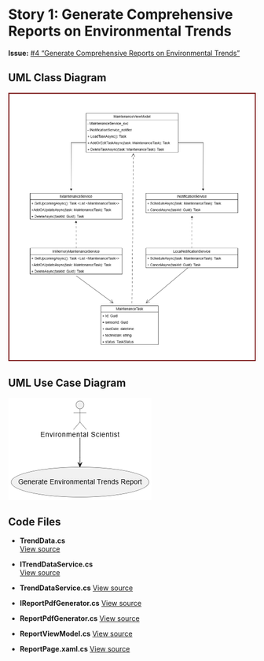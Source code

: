 # Story 1: Generate Comprehensive Reports on Environmental Trends

**Issue:** [#4 “Generate Comprehensive Reports on Environmental Trends”](https://github.com/Software-Engineering-Year-3/Environmental-Data-Monitor/issues/4)

## UML Class Diagram
<img src="img/story1_uml.png" alt="Story 1 Class Diagram">

## UML Use Case Diagram
<img src="img/story1_usecase.png" alt="Story 1 Use Case Diagram">



## Code Files
- **TrendData.cs**  
  [View source](../ED_Monitor.Data/Models/TrendData.cs)  

- **ITrendDataService.cs**  
  [View source](../ED_Monitor.Data/Data/Services/ITrendDataService.cs) 
  
- **TrendDataService.cs**
  [View source](../ED_Monitor.Data/Data/Services/TrendDataService.cs)  

- **IReportPdfGenerator.cs**
  [View source](../ED_Monitor.Data/Data/Services/IReportPdfGenerator.cs)  
  
- **ReportPdfGenerator.cs**
  [View source](../ED_Monitor.Data/Data/Services/ReportPdfGenerator.cs) 
  
- **ReportViewModel.cs**
  [View source](../ViewModels/ReportViewModel.cs) 
  
- **ReportPage.xaml.cs**
  [View source](../Pages/ReportPage.xaml.cs) 
  